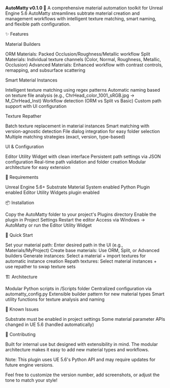 **AutoMatty v0.1.0 🎨**
A comprehensive material automation toolkit for Unreal Engine 5.6
AutoMatty streamlines subtrate material creation and management workflows with intelligent texture matching, smart naming, and flexible path configuration.

✨ Features

Material Builders

ORM Materials: Packed Occlusion/Roughness/Metallic workflow
Split Materials: Individual texture channels (Color, Normal, Roughness, Metallic, Occlusion)
Advanced Materials: Enhanced workflow with contrast controls, remapping, and subsurface scattering

Smart Material Instances

Intelligent texture matching using regex patterns
Automatic naming based on texture file analysis (e.g., ChrHead_color_1001_sRGB.jpg → M_ChrHead_Inst)
Workflow detection (ORM vs Split vs Basic)
Custom path support with UI configuration

Texture Repather

Batch texture replacement in material instances
Smart matching with version-agnostic detection
File dialog integration for easy folder selection
Multiple matching strategies (exact, version, type-based)

UI & Configuration

Editor Utility Widget with clean interface
Persistent path settings via JSON configuration
Real-time path validation and folder creation
Modular architecture for easy extension

🔧 Requirements

Unreal Engine 5.6+
Substrate Material System enabled
Python Plugin enabled
Editor Utility Widgets plugin enabled

📦 Installation

Copy the AutoMatty folder to your project's Plugins directory
Enable the plugin in Project Settings
Restart the editor
Access via Windows → AutoMatty or run the Editor Utility Widget

🚀 Quick Start

Set your material path: Enter desired path in the UI (e.g., Materials/MyProject)
Create base materials: Use ORM, Split, or Advanced builders
Generate instances: Select a material + import textures for automatic instance creation
Repath textures: Select material instances + use repather to swap texture sets

🏗️ Architecture

Modular Python scripts in /Scripts folder
Centralized configuration via automatty_config.py
Extensible builder pattern for new material types
Smart utility functions for texture analysis and naming

🐛 Known Issues

Substrate must be enabled in project settings
Some material parameter APIs changed in UE 5.6 (handled automatically)

🤝 Contributing

Built for internal use but designed with extensibility in mind. The modular architecture makes it easy to add new material types and workflows.

Note: This plugin uses UE 5.6's Python API and may require updates for future engine versions.

Feel free to customize the version number, add screenshots, or adjust the tone to match your style!
